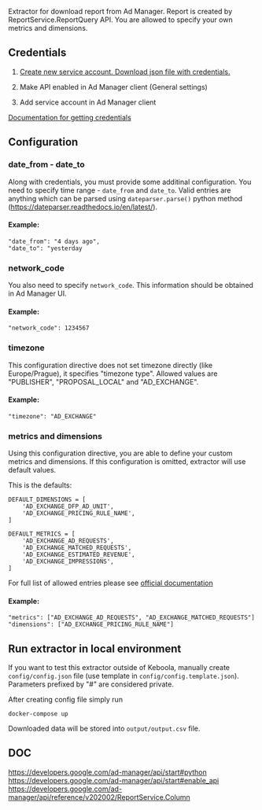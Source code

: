 Extractor for download report from Ad Manager. Report is created by ReportService.ReportQuery API. You are allowed to specify your own metrics and dimensions.

## Credentials

1. [Create new service account. Download json file with credentials.](https://console.developers.google.com/apis/credentials/serviceaccountkey)

2. Make API enabled in Ad Manager client (General settings)

3. Add service account in Ad Manager client

[Documentation for getting credentials](https://developers.google.com/ad-manager/api/start#python_)

## Configuration

### date_from - date_to

Along with credentials, you must provide some additinal configuration. You need to specify time range - `date_from` and `date_to`. Valid entries are anything which can be parsed using `dateparser.parse()` python method (https://dateparser.readthedocs.io/en/latest/).

#### Example:

```
"date_from": "4 days ago",
"date_to": "yesterday 
```

### network_code

You also need to specify `network_code`. This information should be obtained in Ad Manager UI.

#### Example:

```
"network_code": 1234567
```

### timezone

This configuration directive does not set timezone directly (like Europe/Prague), it specifies "timezone type". Allowed values are "PUBLISHER", "PROPOSAL_LOCAL" and "AD_EXCHANGE".

#### Example:

```
"timezone": "AD_EXCHANGE"
```

### metrics and dimensions

Using this configuration directive, you are able to define your custom metrics and dimensions. If this configuration is omitted, extractor will use default values.

This is the defaults:

```
DEFAULT_DIMENSIONS = [
    'AD_EXCHANGE_DFP_AD_UNIT',
    'AD_EXCHANGE_PRICING_RULE_NAME',
]

DEFAULT_METRICS = [
    'AD_EXCHANGE_AD_REQUESTS',
    'AD_EXCHANGE_MATCHED_REQUESTS',
    'AD_EXCHANGE_ESTIMATED_REVENUE',
    'AD_EXCHANGE_IMPRESSIONS',
]
```

For full list of allowed entries please see [official documentation](https://developers.google.com/ad-manager/api/reference/v202008/ReportService.ReportQuery)

#### Example:

```
"metrics": ["AD_EXCHANGE_AD_REQUESTS", "AD_EXCHANGE_MATCHED_REQUESTS"]
"dimensions": ["AD_EXCHANGE_PRICING_RULE_NAME"]
```

## Run extractor in local environment

If you want to test this extractor outside of Keboola, manually create `config/config.json` file (use template in `config/config.template.json`). Parameters prefixed by "#" are considered private.

After creating config file simply run

```
docker-compose up
```

Downloaded data will be stored into `output/output.csv` file.


## DOC

https://developers.google.com/ad-manager/api/start#python
https://developers.google.com/ad-manager/api/start#enable_api
https://developers.google.com/ad-manager/api/reference/v202002/ReportService.Column
